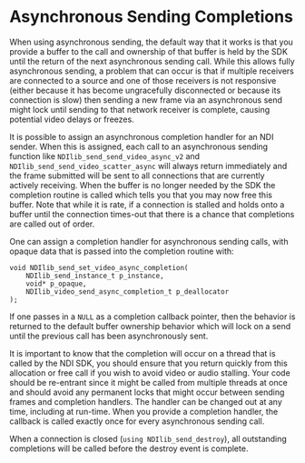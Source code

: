 # Asynchronous Sending Completions

When using asynchronous sending, the default way that it works is that you provide a buffer to the call and ownership of that buffer is held by the SDK until the return of the next asynchronous sending call. While this allows fully asynchronous sending, a problem that can occur is that if multiple receivers are connected to a source and one of those receivers is not responsive (either because it has become ungracefully disconnected or because its connection is slow) then sending a new frame via an asynchronous send might lock until sending to that network receiver is complete, causing potential video delays or freezes.

It is possible to assign an asynchronous completion handler for an NDI sender. When this is assigned, each call to an asynchronous sending function like `NDIlib_send_send_video_async_v2` and `NDIlib_send_send_video_scatter_async` will always return immediately and the frame submitted will be sent to all connections that are currently actively receiving. When the buffer is no longer needed by the SDK the completion routine is called which tells you that you may now free this buffer. Note that while it is rate, if a connection is stalled and holds onto a buffer until the connection times-out that there is a chance that completions are called out of order.

One can assign a completion handler for asynchronous sending calls, with opaque data that is passed into the completion routine with:

```
void NDIlib_send_set_video_async_completion(
    NDIlib_send_instance_t p_instance,
    void* p_opaque,
    NDIlib_video_send_async_completion_t p_deallocator
);
```



If one passes in a `NULL` as a completion callback pointer, then the behavior is returned to the default buffer ownership behavior which will lock on a send until the previous call has been asynchronously sent.

It is important to know that the completion will occur on a thread that is called by the NDI SDK, you should ensure that you return quickly from this allocation or free call if you wish to avoid video or audio stalling. Your code should be re-entrant since it might be called from multiple threads at once and should avoid any permanent locks that might occur between sending frames and completion handlers. The handler can be changed out at any time, including at run-time. When you provide a completion handler, the callback is called exactly once for every asynchronous sending call.

When a connection is closed (`using NDIlib_send_destroy`), all outstanding completions will be called before the destroy event is complete.

####
